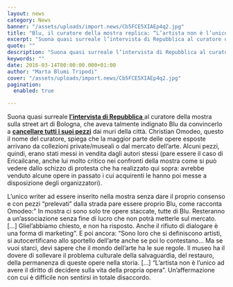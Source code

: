 ```yaml
---
layout: news
category: News
banner: "/assets/uploads/import.news/Cb5FCE5XIAEp4q2.jpg"
title: "Blu, il curatore della mostra replica: “L’artista non è l’unico a dover decidere delle sue opere”"
excerpt: "Suona quasi surreale l’intervista di Repubblica al curatore della mostra sulla street art di Bologna, che aveva talmente indignato Blu da convincerlo a cancellare tutti i suoi pezzi dai muri della città. Christian Omodeo, questo il nome del curatore, spiega che la maggior parte delle opere esposte arrivano da collezioni private/museali o dal mercato dell’arte. [&hellip"
quote: ""
description: "Suona quasi surreale l’intervista di Repubblica al curatore della mostra sulla street art di Bologna, che aveva talmente indignato Blu da convincerlo a cancellare tutti i suoi pezzi dai muri della città. Christian Omodeo, questo il nome del curatore, spiega che la maggior parte delle opere esposte arrivano da collezioni private/museali o dal mercato dell’arte. [&hellip"
keywords: ""
date: 2016-03-14T00:00:00.000+01:00
author: "Marta Blumi Tripodi"
cover: "/assets/uploads/import.news/Cb5FCE5XIAEp4q2.jpg"
pagination:
  enabled: true

---
```


[](https://hotmc.com/wp-content/uploads/2016/03/Cb5FCE5XIAEp4q2.jpg)

Suona quasi surreale [**l’intervista di Repubblica** ](http://bologna.repubblica.it/cronaca/2016/03/13/news/blu%5Fil%5Fcuratore%5Fdella%5Fmostra%5Fora%5Fle%5Fsue%5Fopere%5Fsono%5Fsoltanto%5Fal%5Fmuseo%5F-135360267/?ref=fb#gallery-slider=135312304)al curatore della mostra sulla street art di Bologna, che aveva talmente indignato Blu da convincerlo a **[cancellare tutti i suoi pezzi](https://hotmc.com/perche-blu-sta-cancellando-i-suoi-pezzi-a-bologna-riassunto-delle-puntate-precedenti/)** dai muri della città. Christian Omodeo, questo il nome del curatore, spiega che la maggior parte delle opere esposte arrivano da collezioni private/museali o dal mercato dell’arte. Alcuni pezzi, quindi, erano stati messi in vendita dagli autori stessi (pare essere il caso di Ericailcane, anche lui molto critico nei confronti della mostra come si può vedere dallo schizzo di protesta che ha realizzato qui sopra: avrebbe venduto alcune opere in passato i cui acquirenti le hanno poi messe a disposizione degli organizzatori).

L’unico writer ad essere inserito nella mostra senza dare il proprio consenso e con pezzi “prelevati” dalla strada pare essere proprio Blu, come racconta Omodeo:” In mostra ci sono solo tre opere staccate, tutte di Blu. Resteranno a un’associazione senza fine di lucro che non potrà metterle sul mercato. \[…\] Gliel’abbiamo chiesto, e non ha risposto. Anche il rifiuto di dialogare è una forma di marketing”. E poi ancora: “Sono loro che si definiscono artisti, si autocertificano allo sportello dell’arte anche se poi lo contestano… Ma se vuoi starci, devi sapere che il mondo dell’arte ha le sue regole. Il museo ha il dovere di sollevare il problema culturale della salvaguardia, del restauro, della permanenza di queste opere nella storia. \[…\] “L’artista non è l’unico ad avere il diritto di decidere sulla vita della propria opera”. Un’affermazione con cui è difficile non sentirsi in totale disaccordo.